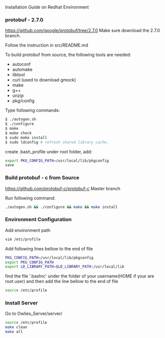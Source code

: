 Installation Guide on Redhat Environment

### protobuf - 2.7.0
https://github.com/google/protobuf/tree/2.7.0
Make sure download the 2.7.0 branch.

Follow the instruction in src/README.md

To build protobuf from source, the following tools are needed:

  * autoconf
  * automake
  * libtool
  * curl (used to download gmock)
  * make
  * g++
  * unzip
  * pkg/config

Type following commands:
``` bash
$ ./autogen.sh
$ ./configure
$ make
$ make check
$ sudo make install
$ sudo ldconfig # refresh shared library cache.
```

create .bash_profile under root folder, add:
``` bash
export PKG_CONFIG_PATH=/usr/local/lib/pkgconfig
save
```

### Build protobuf - c from Source
https://github.com/protobuf-c/protobuf-c
Master branch

Run following command:
``` bash
./autogen.sh && ./configure && make && make install
```

### Environment Configuration 
Add environment path
```bash
vim /etc/profile
```

Add following lines bellow to the end of file
```bash
PKG_CONFIG_PATH=/usr/local/lib/pkgconfig
export PKG_CONFIG_PATH
export LD_LIBRARY_PATH=$LD_LIBRARY_PATH:/usr/local/lib
```

find the file '.bashrc' under the folder of your username(HOME if your are root user) and then add the line bellow to the end of file
``` bash
source /etc/profile
```

### Install Server
Go to Owlies_Server/server/
``` bash
source /etc/profile
make clean
make all
```

